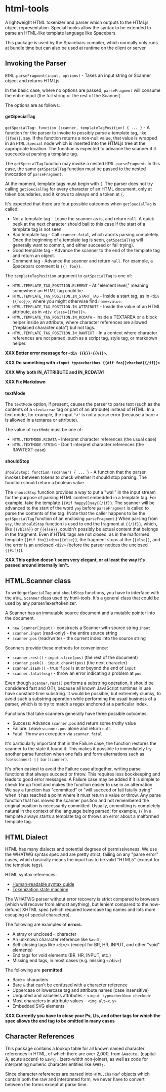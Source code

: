# html-tools

A lightweight HTML tokenizer and parser which outputs to the HTMLjs
object representation.  Special hooks allow the syntax to be extended
to parse an HTML-like template language like Spacebars.

This package is used by the Spacebars compiler, which normally only
runs at bundle time but can also be used at runtime on the client or
server.

## Invoking the Parser

`HTML.parseFragment(input, options)` - Takes an input string or Scanner object and returns HTMLjs.

In the basic case, where no options are passed, `parseFragment` will consume the entire input (the full string or the rest of the Scanner).

The options are as follows:

#### getSpecialTag

`getSpecialTag: function (scanner, templateTagPosition) { ... }` - A function for the parser to invoke to possibly parse a template tag, like `{{foo}}`, say.  If the function returns a non-null value, that value is wrapped in an `HTML.Special` node which is inserted into the HTMLjs tree at the appropriate location.  The function is expected to advance the scanner if it succeeds at parsing a template tag.

The `getSpecialTag` function may invoke a nested `HTML.parseFragment`.  In this case, the same `getSpecialTag` function must be passed to the nested invocation of `parseFragment`.

At the moment, template tags must begin with `{`.  The parser does not try calling `getSpecialTag` for every character of an HTML document, only at token boundaries, and it knows to always end a token at `{`.

It's expected that there are four possible outcomes when `getSpecialTag` is called:

* Not a template tag - Leave the scanner as is, and return `null`.  A quick peek at the next character should bail to this case if the start of a template tag is not seen.
* Bad template tag - Call `scanner.fatal`, which aborts parsing completely.  Once the beginning of a template tag is seen, `getSpecialTag` will generally want to commit, and either succeed or fail trying).
* Good template tag - Advance the scanner to the end of the template tag and return an object.
* Comment tag - Advance the scanner and return `null`.  For example, a Spacebars comment is `{{! foo}}`.

The `templateTagPosition` argument to `getSpecialTag` is one of:

* `HTML.TEMPLATE_TAG_POSITION.ELEMENT` - At "element level," meaning somewhere an HTML tag could be.
* `HTML.TEMPLATE_TAG_POSITION.IN_START_TAG` - Inside a start tag, as in `<div {{foo}}>`, where you might otherwise find `name=value`.
* `HTML.TEMPLATE_TAG_POSITION.IN_ATTRIBUTE` - Inside the value of an HTML attribute, as in `<div class={{foo}}>`.
* `HTML.TEMPLATE_TAG_POSITION.IN_RCDATA` - Inside a TEXTAREA or a block helper inside an attribute, where character references are allowed ("replaced character data") but not tags.
* `HTML.TEMPLATE_TAG_POSITION.IN_RAWTEXT` - In a context where character references are not parsed, such as a script tag, style tag, or markdown helper.

**XXX Better error message for `<div {{k}}={{v}}>`.**

**XXX Do something with `<input type=checkbox {{#if foo}}checked{{/if}}>`**

**XXX Why both IN_ATTRIBUTE and IN_RCDATA?**

**XXX Fix Markdown**

#### textMode

The `textMode` option, if present, causes the parser to parse text (such as the contents of a `<textarea>` tag or part of an attribute) instead of HTML.  In a text mode, for example, the input `"<"` is not a parse error (because a bare `<` is allowed in a textarea or attribute).

The value of `textMode` must be one of:

* `HTML.TEXTMODE.RCDATA` - Interpret character references (the usual case)
* `HTML.TEXTMODE.STRING` - Don't interpret character references (the RAWTEXT case)

#### shouldStop

`shouldStop: function (scanner) { ... }` - A function that the parser invokes between tokens to check whether it should stop parsing.  The function should return a boolean value.

The `shouldStop` function provides a way to put a "wall" in the input stream for the purpose of parsing HTML content embedded in a template tag.  For example, take the template `{{#if happy}}yay{{/if}}`.  The scanner will be advanced to the start of the word `yay` before `parseFragment` is called to parse the contents of the tag.  (Note that the caller happens to be the `getSpecialTag` function of an enclosing `parseFragment`.)  When parsing from `yay`, the `shouldStop` function is used to end the fragment at `{{/if}}`, which, like `{{/blah}}` or `{{else}}`, couldn't possibly be actual content that belongs in the fragment.  Even if HTML tags are not closed, as in the malformed template `{{#if foo}}<div>{{else}}`, the fragment stops at the `{{else}}`, and the error is an unclosed `<div>` (before the parser notices the unclosed `{{#if}}`).

**XXX This option doesn't seem very elegant, or at least the way it's passed around internally isn't.**

## HTML.Scanner class

To write `getSpecialTag` and `shouldStop` functions, you have to
interface with the `HTML.Scanner` class used by html-tools.  It's a
general class that could be used by any parser/lexer/tokenizer.

A Scanner has an immutable source document and a mutable pointer into
the document.

* `new Scanner(input)` - constructs a Scanner with source string `input`
* `scanner.input` (read-only) - the entire source string
* `scanner.pos` (read/write) - the current index into the source string

Scanners provide these methods for convenience:

* `scanner.rest()` - `input.slice(pos)` (the rest of the document)
* `scanner.peek()` - `input.charAt(pos)` (the next character)
* `scanner.isEOF()` - true if `pos` is at or beyond the end of `input`
* `scanner.fatal(msg)` - throw an error indicating a problem at `pos`

Even though `scanner.rest()` performs a substring operation, it should be considered fast and O(1), because all known JavaScript runtimes in use have constant-time substring.  It would be possible, but extremely clumsy, to avoid such a substring operation while performing the usual business of a parser, which is to try to match a regex anchored at a particular index.

Functions that take scanners generally have three possible outcomes:

* Success:  Advance `scanner.pos` and return some truthy value
* Failure: Leave `scanner.pos` alone and return `null`
* Fatal: Throw an exception via `scanner.fatal`

It's particularly important that in the Failure case, the function restores the scanner to the state it found it.  This makes it possible to immediately try another parse function when one fails and form alternations such as `foo(scanner) || bar(scanner)`.

It's often easiest to avoid the Failure case altogether, writing parse functions that always succeed or throw.  This requires less bookkeeping and leads to good error messages.  A Failure case may be added if it is simple to check for up front and makes the function easier to use in an alternation.  We say a function has "committed" or "will succeed or fail fatally trying" when it has reached a point where it must return a value or throw.  Any parse function that has moved the scanner position and not remembered the original position is necessarily committed.  Usually, committing is completely natural in the context of the language being parsed; for example, `{{` in a template always starts a template tag or throws an error about a malformed template tag.

## HTML Dialect

HTML has many dialects and potential degrees of permissiveness.  We
use the WHATWG syntax spec and are pretty strict, failing on any
"parse error" cases, which basically means the input has to be
valid "HTML5" (except for the template tags).

HTML syntax references:

* [Human-readable syntax guide](http://developers.whatwg.org/syntax.html#syntax)
* [Tokenization state machine](http://www.whatwg.org/specs/web-apps/current-work/multipage/tokenization.html)

The WHATWG parser without error recovery is strict compared to
browsers (which will recover from almost anything), but lenient
compared to the now-defunct XHTML spec (which required lowercase tag
names and lots more escaping of special characters).

The following are examples of **errors**:

* A stray or unclosed `<` character
* An unknown character reference like `&asdf;`
* Self-closing tags like `<div/>` (except for BR, HR, INPUT, and other "void" elements)
* End tags for void elements (BR, HR, INPUT, etc.)
* Missing end tags, in most cases (e.g. missing `</div>`)

The following are **permitted**:

* Bare `>` characters
* Bare `&` that can't be confused with a character reference
* Uppercase or lowercase tag and attribute names (case insensitive)
* Unquoted and valueless attributes - `<input type=checkbox checked>`
* Most characters in attribute values - `<img alt=x,y>`
* Embedded SVG elements

**XXX Currently you have to close your Ps, LIs, and other tags for which the spec allows the end tag to be omitted in many cases**

## Character References

This package contains a lookup table for all known named character references in HTML, of which there are over 2,000, from `&Aacute;` (capital A, acute accent) to `&zwnj;` (zero-width non-joiner), as well as code for interpreting numeric character entities like `&#65;`.

Since character references are parsed into `HTML.CharRef` objects which contain both the raw and interpreted form, we never have to convert between the forms except at parse time.


